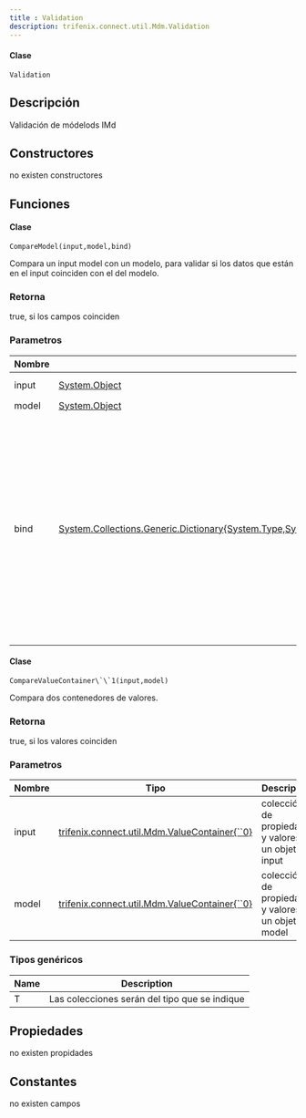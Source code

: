```yaml
---
title : Validation
description: trifenix.connect.util.Mdm.Validation
---
```




<CodeBlock slots = 'heading, code' repeat = '1' languages = 'C#' />

#### Clase
```
Validation
```

## Descripción
Validación de módelods IMd
## Constructores

no existen constructores


## Funciones


<CodeBlock slots = 'heading, code' repeat = '1' languages = 'C#' />

#### Clase
```
CompareModel(input,model,bind)
```


Compara un input model con un modelo, para validar si los datos que están en el input coinciden con el del modelo.
### Retorna
true, si los campos coinciden
### Parametros
| Nombre | Tipo | Descripción |
| ------ | ---- | ----------- |
| input | [System.Object](http://msdn.microsoft.com/query/dev14.query?appId=Dev14IDEF1&l=EN-US&k=k:System.Object 'System.Object') | objeto input de ingreso |
| model | [System.Object](http://msdn.microsoft.com/query/dev14.query?appId=Dev14IDEF1&l=EN-US&k=k:System.Object 'System.Object') | modelo a validar |
| bind | [System.Collections.Generic.Dictionary{System.Type,System.Func{System.Object,System.Collections.Generic.IEnumerable{System.Object}}}](http://msdn.microsoft.com/query/dev14.query?appId=Dev14IDEF1&l=EN-US&k=k:System.Collections.Generic.Dictionary 'System.Collections.Generic.Dictionary{System.Type,System.Func{System.Object,System.Collections.Generic.IEnumerable{System.Object}}}') | Colección de funciones, que tomar un input y devuelven una colección de posibles valores que puedan coincidir, es un prefiltro. el método los seleccionará y verá si alguno tiene los mismos valores, si la función no devuelve al menos un modelo correspondiente al input fallará |

<CodeBlock slots = 'heading, code' repeat = '1' languages = 'C#' />

#### Clase
```
CompareValueContainer\`\`1(input,model)
```


Compara dos contenedores de valores.
### Retorna
true, si los valores coinciden
### Parametros
| Nombre | Tipo | Descripción |
| ------ | ---- | ----------- |
| input | [trifenix.connect.util.Mdm.ValueContainer{\`\`0}](#T-trifenix-connect-util-Mdm-ValueContainer{``0} 'trifenix.connect.util.Mdm.ValueContainer{``0}') | colección de propiedades y valores de un objeto input |
| model | [trifenix.connect.util.Mdm.ValueContainer{\`\`0}](#T-trifenix-connect-util-Mdm-ValueContainer{``0} 'trifenix.connect.util.Mdm.ValueContainer{``0}') | colección de propiedades y valores de un objeto model |
### Tipos genéricos
| Name | Description |
| ---- | ----------- |
| T | Las colecciones serán del tipo que se indique |
## Propiedades

no existen propidades

## Constantes
no existen campos

